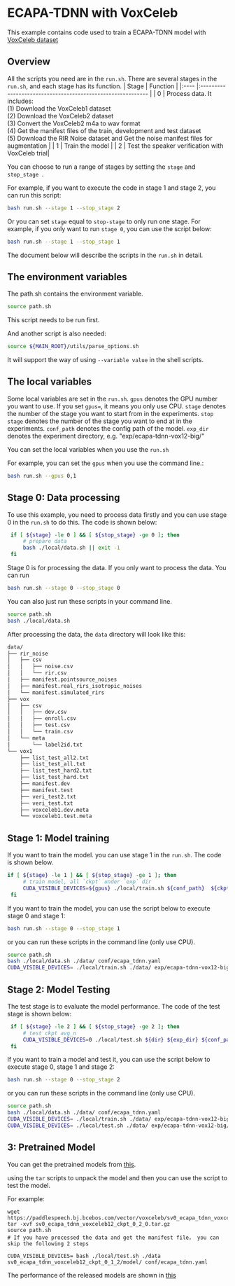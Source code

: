 # ECAPA-TDNN with VoxCeleb
This example contains code used to train a ECAPA-TDNN model with [VoxCeleb dataset](https://www.robots.ox.ac.uk/~vgg/data/voxceleb/index.html#about)

## Overview
All the scripts you need are in the `run.sh`. There are several stages in the `run.sh`, and each stage has its function.
| Stage | Function                                                     |
|:---- |:----------------------------------------------------------- |
| 0     | Process data. It includes: <br>       (1) Download the VoxCeleb1 dataset <br>       (2) Download the VoxCeleb2 dataset  <br>       (3) Convert the VoxCeleb2 m4a to wav format <br>       (4) Get the manifest files of the train, development and test dataset <br> (5) Download the RIR Noise dataset and Get the noise manifest files for augmentation |
| 1     | Train the model                                              |
| 2     | Test the speaker verification with VoxCeleb trial|

You can choose to run a range of stages by setting the `stage` and `stop_stage `. 

For example, if you want to execute the code in stage 1 and stage 2, you can run this script:
```bash
bash run.sh --stage 1 --stop_stage 2
```
Or you can set `stage` equal to `stop-stage` to only run one stage.
For example, if you only want to run `stage 0`, you can use the script below:
```bash
bash run.sh --stage 1 --stop_stage 1
```
The document below will describe the scripts in the `run.sh` in detail.
## The environment variables
The path.sh contains the environment variable. 
```bash
source path.sh
```
This script needs to be run first.  

And another script is also needed:
```bash
source ${MAIN_ROOT}/utils/parse_options.sh
```
It will support the way of using `--variable value` in the shell scripts.

## The local variables
Some local variables are set in the `run.sh`. 
`gpus` denotes the GPU number you want to use. If you set `gpus=`,  it means you only use CPU. 
`stage` denotes the number of the stage you want to start from in the experiments.
`stop stage` denotes the number of the stage you want to end at in the experiments. 
`conf_path` denotes the config path of the model.
`exp_dir` denotes the experiment directory, e.g. "exp/ecapa-tdnn-vox12-big/"

You can set the local variables when you use the `run.sh`

For example, you can set the `gpus` when you use the command line.:
```bash
bash run.sh --gpus 0,1 
```
## Stage 0: Data processing
To use this example, you need to process data firstly and you can use stage 0 in the `run.sh` to do this. The code is shown below:

```bash
 if [ ${stage} -le 0 ] && [ ${stop_stage} -ge 0 ]; then
     # prepare data
     bash ./local/data.sh || exit -1
 fi
```
Stage 0 is for processing the data. If you only want to process the data. You can run
```bash
bash run.sh --stage 0 --stop_stage 0
```
You can also just run these scripts in your command line.
```bash
source path.sh
bash ./local/data.sh
```
After processing the data, the `data` directory will look like this:
```bash
data/
├── rir_noise
│   ├── csv
│   │   ├── noise.csv
│   │   └── rir.csv
│   ├── manifest.pointsource_noises
│   ├── manifest.real_rirs_isotropic_noises
│   └── manifest.simulated_rirs
├── vox
│   ├── csv
│   │   ├── dev.csv
│   │   ├── enroll.csv
│   │   ├── test.csv
│   │   └── train.csv
│   └── meta
│       └── label2id.txt
└── vox1
    ├── list_test_all2.txt
    ├── list_test_all.txt
    ├── list_test_hard2.txt
    ├── list_test_hard.txt
    ├── manifest.dev
    ├── manifest.test
    ├── veri_test2.txt
    ├── veri_test.txt
    ├── voxceleb1.dev.meta
    └── voxceleb1.test.meta
```
## Stage 1: Model training
If you want to train the model. you can use stage 1 in the `run.sh`. The code is shown below. 
```bash
if [ ${stage} -le 1 ] && [ ${stop_stage} -ge 1 ]; then
     # train model, all `ckpt` under `exp` dir
     CUDA_VISIBLE_DEVICES=${gpus} ./local/train.sh ${conf_path}  ${ckpt}
 fi
```
If you want to train the model, you can use the script below to execute stage 0 and stage 1:
```bash
bash run.sh --stage 0 --stop_stage 1
```
or you can run these scripts in the command line (only use CPU).
```bash
source path.sh
bash ./local/data.sh ./data/ conf/ecapa_tdnn.yaml
CUDA_VISIBLE_DEVICES= ./local/train.sh ./data/ exp/ecapa-tdnn-vox12-big/ conf/ecapa_tdnn.yaml
```
## Stage 2: Model Testing
The test stage is to evaluate the model performance. The code of the test stage is shown below:
```bash
 if [ ${stage} -le 2 ] && [ ${stop_stage} -ge 2 ]; then
     # test ckpt avg_n
     CUDA_VISIBLE_DEVICES=0 ./local/test.sh ${dir} ${exp_dir} ${conf_path} || exit -1
 fi
```
If you want to train a model and test it,  you can use the script below to execute stage 0, stage 1 and stage 2:
```bash
bash run.sh --stage 0 --stop_stage 2
```
or you can run these scripts in the command line (only use CPU).
```bash
source path.sh
bash ./local/data.sh ./data/ conf/ecapa_tdnn.yaml
CUDA_VISIBLE_DEVICES= ./local/train.sh ./data/ exp/ecapa-tdnn-vox12-big/ conf/ecapa_tdnn.yaml
CUDA_VISIBLE_DEVICES= ./local/test.sh ./data/ exp/ecapa-tdnn-vox12-big/ conf/ecapa_tdnn.yaml
```

## 3: Pretrained Model
You can get the pretrained models from [this](../../../docs/source/released_model.md).

using the `tar` scripts to unpack the model and then you can use the script to test the model.

For example:
```
wget https://paddlespeech.bj.bcebos.com/vector/voxceleb/sv0_ecapa_tdnn_voxceleb12_ckpt_0_2_0.tar.gz
tar -xvf sv0_ecapa_tdnn_voxceleb12_ckpt_0_2_0.tar.gz
source path.sh
# If you have processed the data and get the manifest file， you can skip the following 2 steps

CUDA_VISIBLE_DEVICES= bash ./local/test.sh ./data sv0_ecapa_tdnn_voxceleb12_ckpt_0_1_2/model/ conf/ecapa_tdnn.yaml
```
The performance of the released models are shown in [this](./RESULTS.md)
